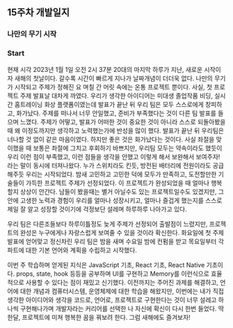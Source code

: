 ## 15주차 개발일지

### 나만의 무기 시작

### Start

현재 시각 2023년 1월 1일 오전 2시 37분 20대의 마지막 하루가 지난, 새로운 시작이자 새해의 첫날이다.
갈수록 시간이 빠르게 지나가 날짜개념이 더더욱 없다.
나만의 무기가 시작되고 주제가 정해진 요 며칠 간 머릿 속에는 온통 프로젝트 뿐이다.
사실, 첫 프로젝트 주제 발표날 대차게 까였다.
우리가 생각한 아이디어는 미대생 졸업작품 비딩, 실시간 홈트레이닝 화상 플랫폼이였는데 발표가 끝난 뒤 우리 팀은 모두 스스로에게 창피하고, 화가났다.
주제를 떠나서 너무 안일했고, 준비가 부족했다는 것이 다른 팀 발표를 들으며 느꼈다.
주제가 어떻고, 발표가 어떠한 것이 중요한 것이 아니라 스스로 되돌아봤을 때 왜 이정도까지만 생각하고 노력했는가에 반성을 많이 했다.
발표가 끝난 뒤 우리팀은 너나할 것 없이 같은 마음이였다.
하지만 좋은 것은 화가났다는 것이다.
사실 좌절을 맞이했을 때 보통은 좌절에 그치고 후회하기 바쁘지만, 우리팀 모두는 약속이라도 했듯이 우리 이런 점이 부족했고, 이런 점들을 생각을 안했고 이렇게 해서 보완해서 보여주자! 라는 말이 동시에 터져나왔다.
누가 스위치라도 킨듯, 방전된 배터리에 전원이라도 공급해주듯 우리는 시작되었다.
밤새 고민하고 고민한 덕에 모두가 만족하고, 도전할만한 기술들이 가득한 프로젝트 주제가 선정되었다.
이 프로젝트가 완성되었을 때 얼마나 행복할지 상상이 안간다.
남들이 봤을때는 별거 아닐수도 있는 프로젝트일수도 있겠지만, 그 안에 고생한 노력과 경험이 우리를 얼마나 성장시키고, 얼마나 즐겁게 했는지를 스스로 제일 잘 알고 성장할 것이기에 걱정보단 설레며 하루하루 나아가고 있다.

우리 팀은 다른조들보다 하루이틀정도 늦게 주제가 선정되어 출발점이 느렸지만, 프로젝트의 완성은 누구에게나 자랑스럽게 보여줄 수 있을 것이라 확신한다.
화요일에 첫 주제 발표에 얻어맞고 정신차린 우리 팀은 밤을 새며 수요일 밤에 컨펌을 받고 목요일부터 각 파트에 대한 기본 언어와 계획을 수립하고 시작했다.

이번 주 학습하며 얻게된 지식은 JavaScript 기초, React 기초, React Native 기초이다.
props, state, hook 등등을 공부하며 UI를 구현하고 Memory를 이런식으로 효율적으로 사용할 수 있다는 점이 재밌고 신기했다.
이전까지는 주어진 과제를 해결하고, 언어에 대한 개념과 컴퓨터시스템, 운영체제에 대한 학습을 해왔지만, 이번에는 내가 직접 생각한 아이디어와 생각을 코드로, 언어로, 프로젝트로 구현한다는 것이 너무 설레고 하나씩 구현해나가며 개발자라는 커리어를 선택한 나 자신에 확신이 다시 한번 들었다.
딱 한달, 프로젝트에 미쳐 행복한 꿈을 꿔보려 한다.
그럼 새해에도 즐겨보자!